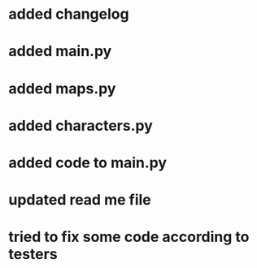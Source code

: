 # added changelog
# added main.py
# added maps.py
# added characters.py
# added code to main.py
# updated read me file
# tried to fix some code according to testers

